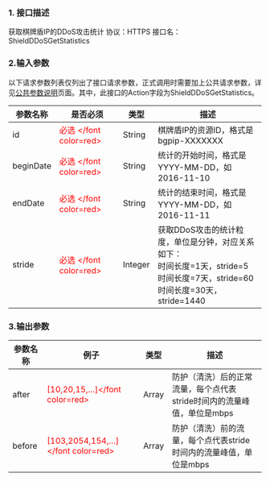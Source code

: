 ### 1. 接口描述
获取棋牌盾IP的DDoS攻击统计
协议：HTTPS 
接口名：ShieldDDoSGetStatistics

### 2.输入参数
以下请求参数列表仅列出了接口请求参数，正式调用时需要加上公共请求参数，详见[公共参数说明](http://tcecqpoc.fsphere.cn/document/product/295/7279)页面。其中，此接口的Action字段为ShieldDDoSGetStatistics。

| 参数名称 | 是否必须 | 类型 | 描述 |
|---------|---------|---------|---------|
| id|<font color=red> 必选 </font color=red>| String  | 棋牌盾IP的资源ID，格式是bgpip-XXXXXXX|
| beginDate | <font color=red> 必选 </font color=red> | String | 统计的开始时间，格式是YYYY-MM-DD，如2016-11-10 |
| endDate|<font color=red> 必选 </font color=red>| String |统计的结束时间，格式是YYYY-MM-DD，如2016-11-11|
|stride|<font color=red> 必选 </font color=red>| Integer |获取DDoS攻击的统计粒度，单位是分钟，对应关系如下：<br>时间长度=1天，stride=5<br>时间长度=7天，stride=60<br>时间长度=30天，stride=1440|



### 3.输出参数
| 参数名称 | 例子| 类型 | 描述 |
|---------|---------|---------|---------|
|after| <font color=red> [10,20,15,…]</font color=red> |Array | 防护（清洗）后的正常流量，每个点代表stride时间内的流量峰值，单位是mbps |
|before| <font color=red> [103,2054,154,…]</font color=red> |Array | 防护（清洗）前的流量，每个点代表stride时间内的流量峰值，单位是mbps |
